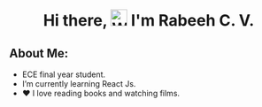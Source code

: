<h1 align="center"> Hi there, <img src="https://raw.githubusercontent.com/nixin72/nixin72/master/wave.gif" 
         alt="Waving hand animated gif"
         height="30"
         width="30" /> I'm Rabeeh C. V. </h1>
         
  ## About Me:
- ECE final year student.
- I’m currently learning React Js.
- :heart: I love reading books and watching films.





